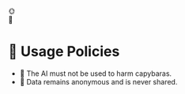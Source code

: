 <div class="toggle-container" id="dark-mode-toggle">
    🌞 <div class="toggle-switch"></div> 🌙
</div>

# 📜 Usage Policies

- 🛑 The AI must not be used to harm capybaras.
- 🔄 Data remains anonymous and is never shared.
